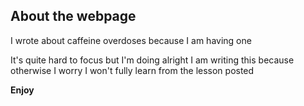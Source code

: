 ## About the webpage
I wrote about caffeine overdoses because I am having one

It's quite hard to focus but I'm doing alright  I am writing this because otherwise I worry I won't fully learn from the lesson posted

**Enjoy**

